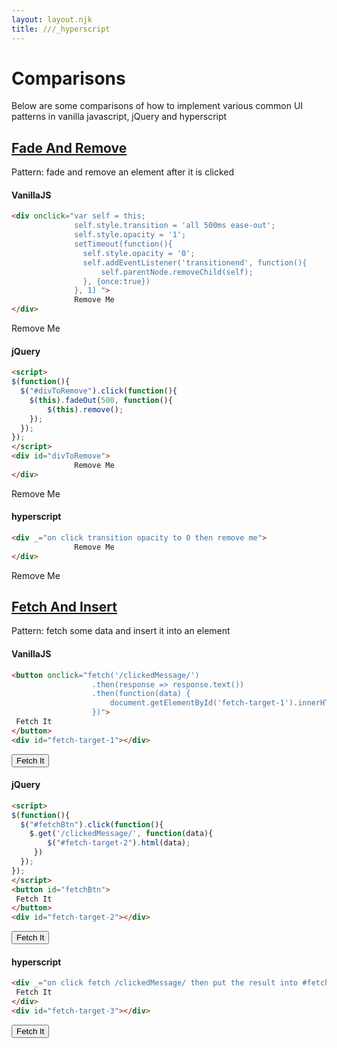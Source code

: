 ```yaml
---
layout: layout.njk
title: ///_hyperscript
---
```


<script src="https://code.jquery.com/jquery-3.6.0.min.js"
  integrity="sha256-/xUj+3OJU5yExlq6GSYGSHk7tPXikynS7ogEvDej/m4="
  crossorigin="anonymous"></script>

# Comparisons

Below are some comparisons of how to implement various common UI patterns in vanilla javascript, jQuery and hyperscript


## <a name='fade-and-remove'>[Fade And Remove](#fade-and-remove)

Pattern: fade and remove an element after it is clicked

#### VanillaJS

```html
<div onclick="var self = this;
              self.style.transition = 'all 500ms ease-out';
              self.style.opacity = '1'; 
              setTimeout(function(){
                self.style.opacity = '0';
                self.addEventListener('transitionend', function(){
                    self.parentNode.removeChild(self);
                }, {once:true})
              }, 1) ">
              Remove Me
</div>
```

<div onclick="var self = this;
              self.style.transition = 'all 500ms ease-out';
              self.style.opacity = '1'; setTimeout(function(){
                self.style.opacity = '0';
                self.addEventListener('transitionend', function(){
                    self.parentNode.removeChild(self);
                }, {once:true})
              }, 1) ">
              Remove Me
</div>

#### jQuery
```html
<script>
$(function(){
  $("#divToRemove").click(function(){
    $(this).fadeOut(500, function(){
        $(this).remove();
    });
  });
});
</script>
<div id="divToRemove">
              Remove Me
</div>
```

<script>
$(function(){
  $("#divToRemove").click(function(){
    $(this).fadeOut(500, function(){
        $(this).remove();
    });
  });
});
</script>
<div id="divToRemove">
              Remove Me
</div>

#### hyperscript

```html
<div _="on click transition opacity to 0 then remove me">
              Remove Me
</div>
```

<div _="on click transition opacity to 0 then remove me">
              Remove Me
</div>

## <a name='fetch-and-insert'>[Fetch And Insert](#fetch-and-insert)

Pattern: fetch some data and insert it into an element

#### VanillaJS

```html
<button onclick="fetch('/clickedMessage/')
                  .then(response => response.text())
                  .then(function(data) {
                      document.getElementById('fetch-target-1').innerHTML = data
                  })">
 Fetch It
</button>
<div id="fetch-target-1"></div>
```
<button onclick="fetch('/clickedMessage/')
                  .then(response => response.text())
                  .then(function(data) {
                     document.getElementById('fetch-target-1').innerHTML = data
                  })">
 Fetch It
</button>
<div id="fetch-target-1"></div>

#### jQuery
```html
<script>
$(function(){
  $("#fetchBtn").click(function(){
    $.get('/clickedMessage/', function(data){
        $("#fetch-target-2").html(data);
     })
  });
});
</script>
<button id="fetchBtn">
 Fetch It
</button>
<div id="fetch-target-2"></div>
```

<script>
$(function(){
  $("#fetchBtn").click(function(){
    $.get('/clickedMessage/', function(data){
        $("#fetch-target-2").html(data);
     })
  });
});
</script>
<button id="fetchBtn">
 Fetch It
</button>
<div id="fetch-target-2"></div>

#### hyperscript

```html
<div _="on click fetch /clickedMessage/ then put the result into #fetch-target-3">
 Fetch It
</div>
<div id="fetch-target-3"></div>
```

<button _="on click fetch /clickedMessage/ then put the result into #fetch-target-3">
 Fetch It
</button>
<div id="fetch-target-3"></div>

<div style="height: 400px">
</div>

